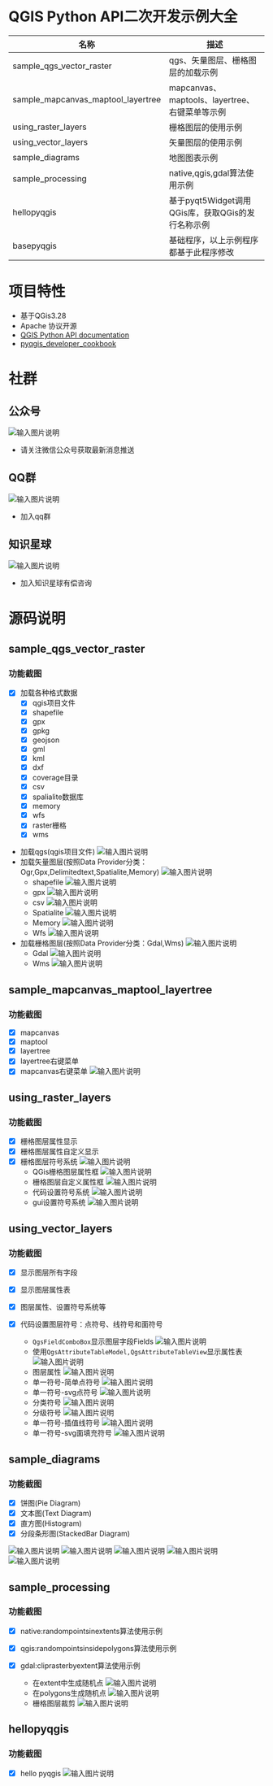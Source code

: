 # QGIS Python API二次开发示例大全

| 名称 | 描述 |
|--|--|
| sample_qgs_vector_raster | qgs、矢量图层、栅格图层的加载示例 |
| sample_mapcanvas_maptool_layertree | mapcanvas、maptools、layertree、右键菜单等示例 |
| using_raster_layers | 栅格图层的使用示例 |
| using_vector_layers | 矢量图层的使用示例 |
| sample_diagrams | 地图图表示例 |
| sample_processing | native,qgis,gdal算法使用示例 |
| hellopyqgis | 基于pyqt5Widget调用QGis库，获取QGis的发行名称示例 |
| basepyqgis | 基础程序，以上示例程序都基于此程序修改 |

# 项目特性
- 基于QGis3.28 
- Apache 协议开源
- [QGIS Python API documentation](https://qgis.org/pyqgis/master/index.html)
- [pyqgis_developer_cookbook](https://docs.qgis.org/3.28/en/docs/pyqgis_developer_cookbook/index.html)

# 社群
## 公众号
![输入图片说明](https://foruda.gitee.com/images/1697077286578350399/c111e1c7_1547275.jpeg "qrcode_for_gh_5fe62453ec05_258.jpg")
- 请关注微信公众号获取最新消息推送
## QQ群
![输入图片说明](https://foruda.gitee.com/images/1699751451905542002/42412fe3_1547275.png "屏幕截图")
- 加入qq群
## 知识星球
![输入图片说明](https://foruda.gitee.com/images/1697160230025579811/496ec4a9_1547275.png "屏幕截图")
- 加入知识星球有偿咨询

# 源码说明
## sample_qgs_vector_raster
### 功能截图
- [x] 加载各种格式数据
    - [x] qgis项目文件
    - [x] shapefile
    - [x] gpx
    - [x] gpkg
    - [x] geojson
    - [x] gml
    - [x] kml
    - [x] dxf
    - [x] coverage目录
    - [x] csv
    - [x] spalialite数据库
    - [x] memory
    - [x] wfs
    - [x] raster栅格
    - [x] wms
- 加载qgs(qgis项目文件)
![输入图片说明](https://foruda.gitee.com/images/1716798528404642956/1b8d887e_1547275.png "屏幕截图")
- 加载矢量图层(按照Data Provider分类：Ogr,Gpx,Delimitedtext,Spatialite,Memory)
![输入图片说明](https://foruda.gitee.com/images/1716799103538354990/ebd0554b_1547275.png "屏幕截图")
    - shapefile
![输入图片说明](https://foruda.gitee.com/images/1716799139522917348/21388b75_1547275.png "屏幕截图")
    - gpx
![输入图片说明](https://foruda.gitee.com/images/1716799187481445852/d36af863_1547275.png "屏幕截图")
    - csv
![输入图片说明](https://foruda.gitee.com/images/1716859294147911386/fbfac846_1547275.png "屏幕截图")
    - Spatialite
![输入图片说明](https://foruda.gitee.com/images/1716859412080284053/e0b28343_1547275.png "屏幕截图")
    - Memory
![输入图片说明](https://foruda.gitee.com/images/1716859473405484194/85c031fe_1547275.png "屏幕截图")
    - Wfs
![输入图片说明](https://foruda.gitee.com/images/1716859542571317785/6ad7ea6c_1547275.png "屏幕截图")
- 加载栅格图层(按照Data Provider分类：Gdal,Wms)
![输入图片说明](https://foruda.gitee.com/images/1716859648562875414/03701d25_1547275.png "屏幕截图")
    - Gdal
![输入图片说明](https://foruda.gitee.com/images/1716859701161849546/e9b8aad7_1547275.png "屏幕截图")
    - Wms
![输入图片说明](https://foruda.gitee.com/images/1716859757502377427/85d4d902_1547275.png "屏幕截图")

## sample_mapcanvas_maptool_layertree
### 功能截图
- [x] mapcanvas
- [x] maptool
- [x] layertree
- [x] layertree右键菜单
- [x] mapcanvas右键菜单
![输入图片说明](https://foruda.gitee.com/images/1716860053922322717/47e9a9fc_1547275.png "屏幕截图")

## using_raster_layers
### 功能截图
- [x] 栅格图层属性显示
- [x] 栅格图层属性自定义显示
- [x] 栅格图层符号系统
![输入图片说明](https://foruda.gitee.com/images/1716862894695413383/d1bbb9e5_1547275.png "屏幕截图")
    - QGis栅格图层属性框
![输入图片说明](https://foruda.gitee.com/images/1716863457928171534/ce23d568_1547275.png "屏幕截图")
    - 栅格图层自定义属性框
![输入图片说明](https://foruda.gitee.com/images/1716863511961093868/10042e5f_1547275.png "屏幕截图")
    - 代码设置符号系统
![输入图片说明](https://foruda.gitee.com/images/1716863658702779428/eb8aebde_1547275.png "屏幕截图")
    - gui设置符号系统
![输入图片说明](https://foruda.gitee.com/images/1716863698103137896/1be44c6f_1547275.png "屏幕截图")

## using_vector_layers
### 功能截图
- [x] 显示图层所有字段
- [x] 显示图层属性表
- [x] 图层属性、设置符号系统等
- [x] 代码设置图层符号：点符号、线符号和面符号

    - `QgsFieldComboBox`显示图层字段Fields
![输入图片说明](https://foruda.gitee.com/images/1716892184070359953/053ff837_1547275.png "屏幕截图")
    - 使用`QgsAttributeTableModel,QgsAttributeTableView`显示属性表
![输入图片说明](https://foruda.gitee.com/images/1716892225886167877/d9b397b0_1547275.png "屏幕截图")
    - 图层属性
    ![输入图片说明](https://foruda.gitee.com/images/1716892465795361062/1cc2705f_1547275.png "屏幕截图")
    - 单一符号-简单点符号
    ![输入图片说明](https://foruda.gitee.com/images/1716892541708340860/e181083f_1547275.png "屏幕截图")
    - 单一符号-svg点符号
    ![输入图片说明](https://foruda.gitee.com/images/1716892556660433237/b3672ca9_1547275.png "屏幕截图")
    - 分类符号
![输入图片说明](https://foruda.gitee.com/images/1716892619883967224/20efb06d_1547275.png "屏幕截图")
    - 分级符号
![输入图片说明](https://foruda.gitee.com/images/1716892642373614326/6ad7f9cd_1547275.png "屏幕截图")
    - 单一符号-插值线符号
    ![输入图片说明](https://foruda.gitee.com/images/1716892699529900809/0fd776b6_1547275.png "屏幕截图")
    - 单一符号-svg面填充符号
    ![输入图片说明](https://foruda.gitee.com/images/1716892722560425708/9a1fcf1d_1547275.png "屏幕截图")

## sample_diagrams
### 功能截图
- [x] 饼图(Pie Diagram)
- [x] 文本图(Text Diagram)
- [x] 直方图(Histogram)
- [x] 分段条形图(StackedBar Diagram)

![输入图片说明](https://foruda.gitee.com/images/1716892945098854624/03025491_1547275.png "屏幕截图")
![输入图片说明](https://foruda.gitee.com/images/1716892879909004470/62ba8b6b_1547275.png "屏幕截图")
![输入图片说明](https://foruda.gitee.com/images/1716892892247028335/01ba89c4_1547275.png "屏幕截图")
![输入图片说明](https://foruda.gitee.com/images/1716892904158196463/87fa500e_1547275.png "屏幕截图")
![输入图片说明](https://foruda.gitee.com/images/1716892914758183357/3c5203e8_1547275.png "屏幕截图")

## sample_processing
### 功能截图
- [x] native:randompointsinextents算法使用示例
- [x] qgis:randompointsinsidepolygons算法使用示例
- [x] gdal:cliprasterbyextent算法使用示例

    - 在extent中生成随机点
![输入图片说明](https://foruda.gitee.com/images/1716893153774439791/3565daa1_1547275.png "屏幕截图")
    - 在polygons生成随机点
![输入图片说明](https://foruda.gitee.com/images/1716893247555728292/ab9bca60_1547275.png "屏幕截图")
    - 栅格图层裁剪
![输入图片说明](https://foruda.gitee.com/images/1716893378757029904/85bd12a5_1547275.png "屏幕截图")

## hellopyqgis
### 功能截图
- [x] hello pyqgis
![输入图片说明](https://foruda.gitee.com/images/1716893457142151737/8a7e4934_1547275.png "屏幕截图")